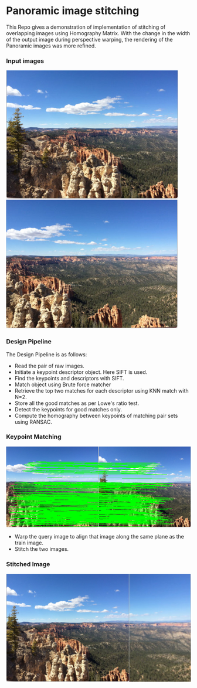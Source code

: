 # Panoramic image stitching
This Repo gives a demonstration of implementation of stitching of overlapping images using Homography Matrix. With the change in the width of the output image during perspective warping, the rendering of the Panoramic images was more refined.

### Input images
![Left image](Input%20Images/Image1_A.png?raw=true)
![Right image](Input%20Images/Image1_B.png?raw=true)

### Design Pipeline
The Design Pipeline is as follows:
* Read the pair of raw images.
* Initiate a keypoint descriptor object. Here SIFT is used.
* Find the keypoints and descriptors with SIFT.
* Match object using Brute force matcher
* Retrieve the top two matches for each descriptor using KNN match with N=2.
* Store all the good matches as per Lowe's ratio test.
* Detect the keypoints for good matches only.
* Compute the homography between keypoints of matching pair sets using RANSAC.

### Keypoint Matching
![Matched Keypoint](Keypoint%20Matches/Image_1_Keypoint_Matches.png?raw=true)

* Warp the query image to align that image along the same plane as the train image.
* Stitch the two images.

### Stitched Image
![Stitched Image](Better%20Stitch/Image1_Stitch1.png?raw=true)
